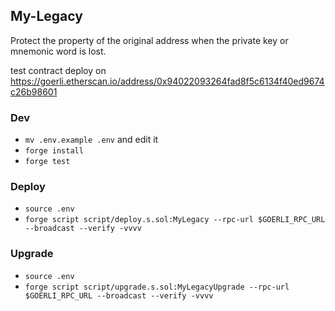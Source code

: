 ## My-Legacy

Protect the property of the original address when the private key or mnemonic word is lost.


test contract deploy on https://goerli.etherscan.io/address/0x94022093264fad8f5c6134f40ed9674c26b98601




### Dev

- `mv .env.example .env` and edit it
- `forge install`
- `forge test`

### Deploy

- `source .env`
- `forge script script/deploy.s.sol:MyLegacy --rpc-url $GOERLI_RPC_URL --broadcast --verify -vvvv`

### Upgrade

- `source .env`
- `forge script script/upgrade.s.sol:MyLegacyUpgrade --rpc-url $GOERLI_RPC_URL --broadcast --verify -vvvv`